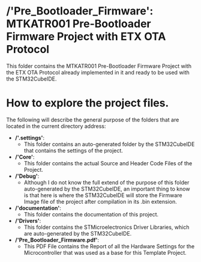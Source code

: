 # /'Pre_Bootloader_Firmware': MTKATR001 Pre-Bootloader Firmware Project with ETX OTA Protocol

This folder contains the MTKATR001 Pre-Bootloader Firmware Project with the ETX OTA Protocol already implemented in it
and ready to be used with the STM32CubeIDE.

# How to explore the project files.
The following will describe the general purpose of the folders that are located in the current directory address:

- **/'.settings'**:
    - This folder contains an auto-generated folder by the STM32CubeIDE that contains the settings of the project.
- **/'Core'**:
    - This folder contains the actual Source and Header Code Files of the Project.
- **/'Debug'**:
  - Although I do not know the full extend of the purpose of this folder auto-generated by the STM32CubeIDE, an important thing to know is that here is where the STM32CubeIDE will store the Firmware Image file of the project after compilation in its .bin extension.
- **/'documentation'**:
  - This folder contains the documentation of this project.
- **/'Drivers'**:
  - This folder contains the STMicroelectronics Driver Libraries, which are auto-generated by the STM32CubeIDE.
- **/'Pre_Bootloader_Firmware.pdf'**:
  - This PDF File contains the Report of all the Hardware Settings for the Microcontroller that was used as a base for this Template Project.
